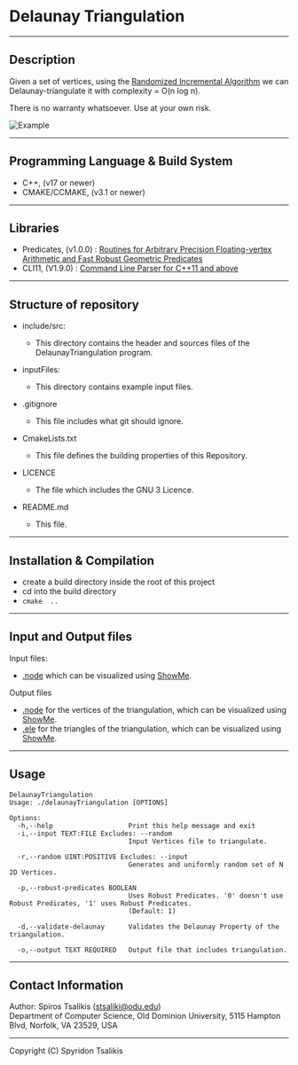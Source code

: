 # Delaunay Triangulation

--------------------------------------------------------------------------------
## Description

Given a set of vertices, using the [Randomized Incremental Algorithm](http://www.cs.uu.nl/geobook/interpolation.pdf) we can Delaunay-triangulate it with complexity = O(n log n).

There is no warranty whatsoever. Use at your own risk.

![Example](https://i.imgur.com/Zlt6oUl.png)

--------------------------------------------------------------------------------
## Programming Language & Build System

*   C++, (v17 or newer)
*   CMAKE/CCMAKE, (v3.1 or newer)

--------------------------------------------------------------------------------
## Libraries

*   Predicates, (v1.0.0) : [Routines for Arbitrary Precision Floating-vertex Arithmetic and Fast Robust Geometric Predicates](https://www.cs.cmu.edu/~quake/robust.html)
*   CLI11, (V1.9.0) : [Command Line Parser for C++11 and above](https://github.com/CLIUtils/CLI11)

--------------------------------------------------------------------------------
## Structure of repository

*   include/src:
    *   This directory contains the header and sources files of the DelaunayTriangulation program.
    
*   inputFiles:
    *   This directory contains example input files.
    
*   .gitignore
    *   This file includes what git should ignore.
    
*   CmakeLists.txt
    *   This file defines the building properties of this Repository.
    
*   LICENCE
    *   The file which includes the GNU 3 Licence.
    
*   README.md            
    *   This file.
    
--------------------------------------------------------------------------------
## Installation & Compilation

*   create a build directory inside the root of this project
*   cd into the build directory
*   `cmake  ..`

--------------------------------------------------------------------------------
## Input and Output files

Input files:
*   [.node](http://www.cs.cmu.edu/~quake/triangle.node.html) which can be visualized using [ShowMe](http://www.cs.cmu.edu/~quake/showme.html).

Output files
*   [.node](http://www.cs.cmu.edu/~quake/triangle.node.html) for the vertices of the triangulation, which can be visualized using [ShowMe](http://www.cs.cmu.edu/~quake/showme.html).
*   [.ele](http://www.cs.cmu.edu/~quake/triangle.ele.html) for the triangles of the triangulation, which can be visualized using [ShowMe](http://www.cs.cmu.edu/~quake/showme.html).

--------------------------------------------------------------------------------
## Usage

```{flags: Array}
DelaunayTriangulation
Usage: ./delaunayTriangulation [OPTIONS]

Options:
  -h,--help                   Print this help message and exit
  -i,--input TEXT:FILE Excludes: --random
                              Input Vertices file to triangulate.
                              
  -r,--random UINT:POSITIVE Excludes: --input
                              Generates and uniformly random set of N 2D Vertices.
                              
  -p,--robust-predicates BOOLEAN
                              Uses Robust Predicates. '0' doesn't use Robust Predicates, '1' uses Robust Predicates.
                              (Default: 1)
                              
  -d,--validate-delaunay      Validates the Delaunay Property of the triangulation.
                              
  -o,--output TEXT REQUIRED   Output file that includes triangulation.

```

--------------------------------------------------------------------------------
## Contact Information

Author: Spiros Tsalikis (stsaliki@odu.edu)\
Department of Computer Science, Old Dominion University, 5115 Hampton Blvd, Norfolk, VA 23529, USA

--------------------------------------------------------------------------------
Copyright (C) Spyridon Tsalikis
